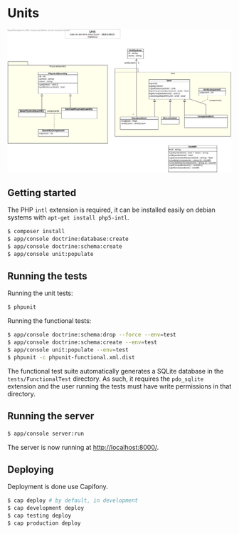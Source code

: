 # Units

![UML diagram](docs/DC.jpg)

## Getting started

The PHP `intl` extension is required, it can be installed easily on debian systems with `apt-get install php5-intl`.

```bash
$ composer install
$ app/console doctrine:database:create
$ app/console doctrine:schema:create
$ app/console unit:populate
```

## Running the tests

Running the unit tests:

```bash
$ phpunit
```

Running the functional tests:

```bash
$ app/console doctrine:schema:drop --force --env=test
$ app/console doctrine:schema:create --env=test
$ app/console unit:populate --env=test
$ phpunit -c phpunit-functional.xml.dist
```

The functional test suite automatically generates a SQLite database in the `tests/FunctionalTest` directory.
As such, it requires the `pdo_sqlite` extension and the user running the
tests must have write permissions in that directory.

## Running the server

```bash
$ app/console server:run
```

The server is now running at [http://localhost:8000/](http://localhost:8000/).

## Deploying

Deployment is done use Capifony.

```bash
$ cap deploy # by default, in development
$ cap development deploy
$ cap testing deploy
$ cap production deploy
```
